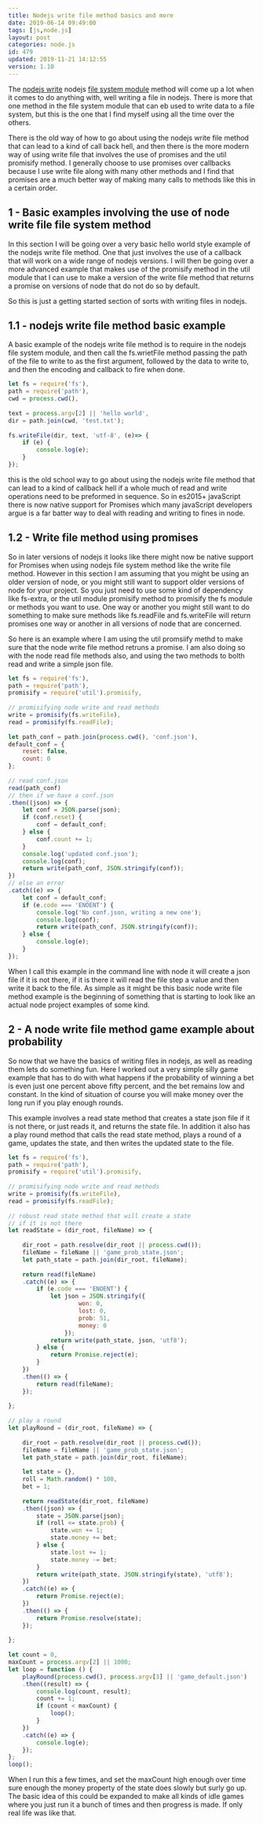 ```yaml
---
title: Nodejs write file method basics and more
date: 2019-06-14 09:49:00
tags: [js,node.js]
layout: post
categories: node.js
id: 479
updated: 2019-11-21 14:12:55
version: 1.10
---
```


The [nodejs write](https://nodejs.org/api/fs.html#fs_fs_writefile_file_data_options_callback) nodejs [file system module](/2018/02/08/nodejs-filesystem/) method will come up a lot when it comes to do anything with, well writing a file in nodejs. There is more that one method in the file system module that can eb used to write data to a file system, but this is the one that I find myself using all the time over the others.
 
There is the old way of how to go about using the nodejs write file method that can lead to a kind of call back hell, and then there is the more modern way of using write file that involves the use of promises and the util promisify method. I generally choose to use promises over callbacks because I use write file along with many other methods and I find that promises are a much better way of making many calls to methods like this in a certain order.

<!-- more -->

## 1 - Basic examples involving the use of node write file file system method

In this section I will be going over a very basic hello world style example of the nodejs write file method. One that just involves the use of a callback that will work on a wide range of nodejs versions. I will then be going over a more advanced example that makes use of the promisify method in the util module that I can use to make a version of the write file method that returns a promise on versions of node that do not do so by default.

So this is just a getting started section of sorts with writing files in nodejs.

## 1.1 - nodejs write file method basic example

A basic example of the nodejs write file method is to require in the nodejs file system module, and then call the fs.wrietFile method passing the path of the file to write to as the first argument, followed by the data to write to, and then the encoding and callback to fire when done.

```js
let fs = require('fs'),
path = require('path'),
cwd = process.cwd(),
 
text = process.argv[2] || 'hello world',
dir = path.join(cwd, 'test.txt');
 
fs.writeFile(dir, text, 'utf-8', (e)=> {
    if (e) {
        console.log(e);
    }
});
```

this is the old school way to go about using the nodejs write file method that can lead to a kind of callback hell if a whole much of read and write operations need to be preformed in sequence. So in es2015+ javaScript there is now native support for Promises which many javaScript developers argue is a far batter way to deal with reading and writing to fines in node.

## 1.2 - Write file method using promises

So in later versions of nodejs it looks like there might now be native support for Promises when using nodejs file system method like the write file method. However in this section I am assuming that you might be using an older version of node, or you might still want to support older versions of node for your project. So you just need to use some kind of dependency like fs-extra, or the util module promisify method to promisify the fs module or methods you want to use. One way or another you might still want to do something to make sure methods like fs.readFile and fs.writeFile will return promises one way or another in all versions of node that are concerned.

So here is an example where I am using the util promsiify methd to make sure that the node write file method retruns a promise. I am also doing so with the node read file methods also, and using the two methods to bolth read and write a simple json file.

```js
let fs = require('fs'),
path = require('path'),
promisify = require('util').promisify,
 
// promisifying node write and read methods
write = promisify(fs.writeFile),
read = promisify(fs.readFile);
 
let path_conf = path.join(process.cwd(), 'conf.json'),
default_conf = {
    reset: false,
    count: 0
};
 
// read conf.json
read(path_conf)
// then if we have a conf.json
.then((json) => {
    let conf = JSON.parse(json);
    if (conf.reset) {
        conf = default_conf;
    } else {
        conf.count += 1;
    }
    console.log('updated conf.json');
    console.log(conf);
    return write(path_conf, JSON.stringify(conf));
})
// else an error
.catch((e) => {
    let conf = default_conf;
    if (e.code === 'ENOENT') {
        console.log('No conf.json, writing a new one');
        console.log(conf);
        return write(path_conf, JSON.stringify(conf));
    } else {
        console.log(e);
    }
});
```

When I call this example in the command line with node it will create a json file if it is not there, if it is there it will read the file step a value and then write it back to the file. As simple as it might be this basic node write file method example is the beginning of something that is starting to look like an actual node project examples of some kind.

## 2 - A node write file method game example about probability

So now that we have the basics of writing files in nodejs, as well as reading them lets do something fun. Here I worked out a very simple silly game example that has to do with what happens if the probability of winning a bet is even just one percent above fifty percent, and the bet remains low and constant. In the kind of situation of course you will make money over the long run if you play enough rounds.

This example involves a read state method that creates a state json file if it is not there, or just reads it, and returns the state file. In addition it also has a play round method that calls the read state method, plays a round of a game, updates the state, and then writes the updated state to the file.

```js
let fs = require('fs'),
path = require('path'),
promisify = require('util').promisify,
 
// promisifying node write and read methods
write = promisify(fs.writeFile),
read = promisify(fs.readFile);
 
// robust read state method that will create a state
// if it is not there
let readState = (dir_root, fileName) => {
 
    dir_root = path.resolve(dir_root || process.cwd());
    fileName = fileName || 'game_prob_state.json';
    let path_state = path.join(dir_root, fileName);
 
    return read(fileName)
    .catch((e) => {
        if (e.code === 'ENOENT') {
            let json = JSON.stringify({
                    won: 0,
                    lost: 0,
                    prob: 51,
                    money: 0
                });
            return write(path_state, json, 'utf8');
        } else {
            return Promise.reject(e);
        }
    })
    .then(() => {
        return read(fileName);
    });
 
};
 
// play a round
let playRound = (dir_root, fileName) => {
 
    dir_root = path.resolve(dir_root || process.cwd());
    fileName = fileName || 'game_prob_state.json';
    let path_state = path.join(dir_root, fileName);
 
    let state = {},
    roll = Math.random() * 100,
    bet = 1;
 
    return readState(dir_root, fileName)
    .then((json) => {
        state = JSON.parse(json);
        if (roll <= state.prob) {
            state.won += 1;
            state.money += bet;
        } else {
            state.lost += 1;
            state.money -= bet;
        }
        return write(path_state, JSON.stringify(state), 'utf8');
    })
    .catch((e) => {
        return Promise.reject(e);
    })
    .then(() => {
        return Promise.resolve(state);
    });
 
};
 
let count = 0,
maxCount = process.argv[2] || 1000;
let loop = function () {
    playRound(process.cwd(), process.argv[3] || 'game_default.json')
    .then((result) => {
        console.log(count, result);
        count += 1;
        if (count < maxCount) {
            loop();
        }
    })
    .catch((e) => {
        console.log(e);
    });
};
loop();
```

When I run this a few times, and set the maxCount high enough over time sure enough the money property of the state does slowly but surly go up. The basic idea of this could be expanded to make all kinds of idle games where you just run it a  bunch of times and then progress is made. If only real life was like that.